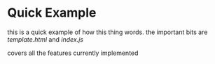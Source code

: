 # Quick Example
this is a quick example of how this thing words. the important bits are *template.html* and *index.js*

covers all the features currently implemented
